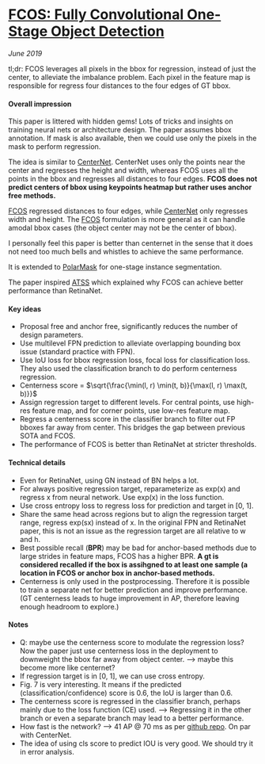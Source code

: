 # [FCOS: Fully Convolutional One-Stage Object Detection](https://arxiv.org/pdf/1904.01355.pdf)

_June 2019_

tl;dr: FCOS leverages all pixels in the bbox for regression, instead of just the center, to alleviate the imbalance problem. Each pixel in the feature map is responsible for regress four distances to the four edges of GT bbox.

#### Overall impression
This paper is littered with hidden gems! Lots of tricks and insights on training neural nets or architecture design. The paper assumes bbox annotation. If mask is also available, then we could use only the pixels in the mask to perform regression.

The idea is similar to [CenterNet](centernet.md). CenterNet uses only the points near the center and regresses the height and width, whereas FCOS uses all the points in the bbox and regresses all distances to four edges. **FCOS does not predict centers of bbox using keypoints heatmap but rather uses anchor free methods.**

[FCOS](fcos.md) regressed distances to four edges, while [CenterNet](centernet.md) only regresses width and height. The [FCOS](fcos.md) formulation is more general as it can handle amodal bbox cases (the object center may not be the center of bbox).

I personally feel this paper is better than centernet in the sense that it does not need too much bells and whistles to achieve the same performance. 

It is extended to [PolarMask](polarmask.md) for one-stage instance segmentation.

The paper inspired [ATSS](atss.md) which explained why FCOS can achieve better performance than RetinaNet.

#### Key ideas
- Proposal free and anchor free, significantly reduces the number of design parameters.
- Use multilevel FPN prediction to alleviate overlapping bounding box issue (standard practice with FPN).
- Use IoU loss for bbox regression loss, focal loss for classification loss. They also used the classification branch to do perform centerness regression.
- Centerness score = $\sqrt{\frac{\min(l, r) \min(t, b)}{\max(l, r) \max(t, b)}}$
- Assign regression target to different levels. For central points, use high-res feature map, and for corner points, use low-res feature map. 
- Regress a centerness score in the classifier branch to filter out FP bboxes far away from center. This bridges the gap between previous SOTA and FCOS.
- The performance of FCOS is better than RetinaNet at stricter thresholds.

#### Technical details
- Even for RetinaNet, using GN instead of BN helps a lot.
- For always positive regression target, reparameterize as exp(x) and regress x from neural network. Use exp(x) in the loss function.
- Use cross entropy loss to regress loss for prediction and target in [0, 1].
- Share the same head across regions but to align the regression target range, regress exp(sx) instead of x. In the original FPN and RetinaNet paper, this is not an issue as the regression target are all relative to w and h. 
- Best possible recall (**BPR**) may be bad for anchor-based methods due to large strides in feature maps, FCOS has a higher BPR. **A gt is considered recalled if the box is assihgned to at least one sample (a location in FCOS or anchor box in anchor-based methods.**
- Centerness is only used in the postprocessing. Therefore it is possible to train a separate net for better prediction and improve performance. (GT centerness leads to huge improvement in AP, therefore leaving enough headroom to explore.)

#### Notes
- Q: maybe use the centerness score to modulate the regression loss? Now the paper just use centerness loss in the deployment to downweight the bbox far away from object center. --> maybe this become more like centernet?
- If regression target is in [0, 1], we can use cross entropy.
- Fig. 7 is very interesting. It means if the predicted (classification/confidence) score is 0.6, the IoU is larger than 0.6. 
- The centerness score is regressed in the classifier branch, perhaps mainly due to the loss function (CE) used. --> Regressing it in the other branch or even a separate branch may lead to a better performance. 
- How fast is the network? --> 41 AP @ 70 ms as per [github repo](https://github.com/tianzhi0549/FCOS). On par with CenterNet. 
- The idea of using cls score to predict IOU is very good. We should try it in error analysis.
